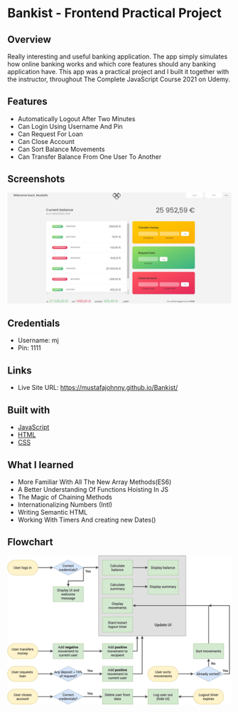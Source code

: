 # Bankist - Frontend Practical Project

## Overview
Really interesting and useful banking application. The app simply simulates how online banking works and which core features should any banking application have. This app was a practical project and I built it together with the instructor, throughout The Complete JavaScript Course 2021 on Udemy.

## Features
- Automatically Logout After Two Minutes
- Can Login Using Username And Pin
- Can Request For Loan
- Can Close Account
- Can Sort Balance Movements
- Can Transfer Balance From One User To Another


## Screenshots
![app](https://github.com/MustafaJohnny/Bankist/blob/master/screenshot.jpg?raw=true)

## Credentials
- Username: mj
- Pin: 1111

## Links

- Live Site URL: https://mustafajohnny.github.io/Bankist/


## Built with

- [JavaScript](https://developer.mozilla.org/en-US/docs/Web/JavaScript)
- [HTML](https://developer.mozilla.org/en-US/docs/Web/HTML)
- [CSS](https://developer.mozilla.org/en-US/docs/Web/CSS)



## What I learned

- More Familiar With All The New Array Methods(ES6) 
- A Better Understanding Of Functions Hoisting In JS
- The Magic of Chaining Methods
- Internationalizing Numbers (Intl)
- Writing Semantic HTML
- Working With Timers And creating new Dates()

## Flowchart
![app](https://github.com/MustafaJohnny/Bankist/blob/master/flowchart.jpg?raw=true)

